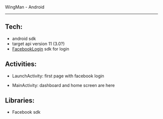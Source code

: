 WingMan - Android

----------

Tech:
---------

* android sdk
* target api version 11 (3.0?)
* [FacebookLogin] sdk for login

Activities:
---------

- LaunchActivity: first page with facebook login

- MainActivity: dashboard and home screen are here


Libraries:
---------

- Facebook sdk


[FacebookLogin]:https://developers.facebook.com/docs/android/login-with-facebook/v2.0
[Devise]:https://github.com/plataformatec/devise
[SimpleToken]:https://github.com/gonzalo-bulnes/simple_token_authentication
[Postgresql]:http://www.postgresql.org/
[rspec]:http://rspec.info/
